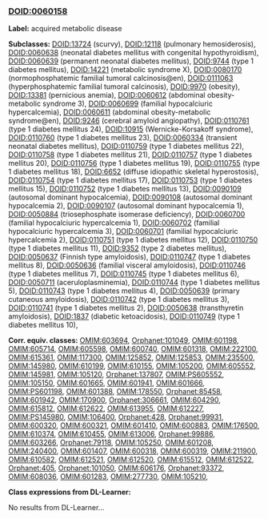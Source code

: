 
### [DOID:0060158](http://purl.obolibrary.org/obo/DOID_0060158)
**Label:** acquired metabolic disease

**Subclasses:** [DOID:13724](http://purl.obolibrary.org/obo/DOID_13724) (scurvy), [DOID:12118](http://purl.obolibrary.org/obo/DOID_12118) (pulmonary hemosiderosis), [DOID:0060638](http://purl.obolibrary.org/obo/DOID_0060638) (neonatal diabetes mellitus with congenital hypothyroidism), [DOID:0060639](http://purl.obolibrary.org/obo/DOID_0060639) (permanent neonatal diabetes mellitus), [DOID:9744](http://purl.obolibrary.org/obo/DOID_9744) (type 1 diabetes mellitus), [DOID:14221](http://purl.obolibrary.org/obo/DOID_14221) (metabolic syndrome X), [DOID:0080170](http://purl.obolibrary.org/obo/DOID_0080170) (normophosphatemic familial tumoral calcinosis@en), [DOID:0111063](http://purl.obolibrary.org/obo/DOID_0111063) (hyperphosphatemic familial tumoral calcinosis), [DOID:9970](http://purl.obolibrary.org/obo/DOID_9970) (obesity), [DOID:13381](http://purl.obolibrary.org/obo/DOID_13381) (pernicious anemia), [DOID:0060612](http://purl.obolibrary.org/obo/DOID_0060612) (abdominal obesity-metabolic syndrome 3), [DOID:0060699](http://purl.obolibrary.org/obo/DOID_0060699) (familial hypocalciuric hypercalcemia), [DOID:0060611](http://purl.obolibrary.org/obo/DOID_0060611) (abdominal obesity-metabolic syndrome@en), [DOID:9246](http://purl.obolibrary.org/obo/DOID_9246) (cerebral amyloid angiopathy), [DOID:0110761](http://purl.obolibrary.org/obo/DOID_0110761) (type 1 diabetes mellitus 24), [DOID:10915](http://purl.obolibrary.org/obo/DOID_10915) (Wernicke-Korsakoff syndrome), [DOID:0110760](http://purl.obolibrary.org/obo/DOID_0110760) (type 1 diabetes mellitus 23), [DOID:0060334](http://purl.obolibrary.org/obo/DOID_0060334) (transient neonatal diabetes mellitus), [DOID:0110759](http://purl.obolibrary.org/obo/DOID_0110759) (type 1 diabetes mellitus 22), [DOID:0110758](http://purl.obolibrary.org/obo/DOID_0110758) (type 1 diabetes mellitus 21), [DOID:0110757](http://purl.obolibrary.org/obo/DOID_0110757) (type 1 diabetes mellitus 20), [DOID:0110756](http://purl.obolibrary.org/obo/DOID_0110756) (type 1 diabetes mellitus 19), [DOID:0110755](http://purl.obolibrary.org/obo/DOID_0110755) (type 1 diabetes mellitus 18), [DOID:6652](http://purl.obolibrary.org/obo/DOID_6652) (diffuse idiopathic skeletal hyperostosis), [DOID:0110754](http://purl.obolibrary.org/obo/DOID_0110754) (type 1 diabetes mellitus 17), [DOID:0110753](http://purl.obolibrary.org/obo/DOID_0110753) (type 1 diabetes mellitus 15), [DOID:0110752](http://purl.obolibrary.org/obo/DOID_0110752) (type 1 diabetes mellitus 13), [DOID:0090109](http://purl.obolibrary.org/obo/DOID_0090109) (autosomal dominant hypocalcemia), [DOID:0090108](http://purl.obolibrary.org/obo/DOID_0090108) (autosomal dominant hypocalcemia 2), [DOID:0090107](http://purl.obolibrary.org/obo/DOID_0090107) (autosomal dominant hypocalcemia 1), [DOID:0050884](http://purl.obolibrary.org/obo/DOID_0050884) (triosephosphate isomerase deficiency), [DOID:0060700](http://purl.obolibrary.org/obo/DOID_0060700) (familial hypocalciuric hypercalcemia 1), [DOID:0060702](http://purl.obolibrary.org/obo/DOID_0060702) (familial hypocalciuric hypercalcemia 3), [DOID:0060701](http://purl.obolibrary.org/obo/DOID_0060701) (familial hypocalciuric hypercalcemia 2), [DOID:0110751](http://purl.obolibrary.org/obo/DOID_0110751) (type 1 diabetes mellitus 12), [DOID:0110750](http://purl.obolibrary.org/obo/DOID_0110750) (type 1 diabetes mellitus 11), [DOID:9352](http://purl.obolibrary.org/obo/DOID_9352) (type 2 diabetes mellitus), [DOID:0050637](http://purl.obolibrary.org/obo/DOID_0050637) (Finnish type amyloidosis), [DOID:0110747](http://purl.obolibrary.org/obo/DOID_0110747) (type 1 diabetes mellitus 8), [DOID:0050636](http://purl.obolibrary.org/obo/DOID_0050636) (familial visceral amyloidosis), [DOID:0110746](http://purl.obolibrary.org/obo/DOID_0110746) (type 1 diabetes mellitus 7), [DOID:0110745](http://purl.obolibrary.org/obo/DOID_0110745) (type 1 diabetes mellitus 6), [DOID:0050711](http://purl.obolibrary.org/obo/DOID_0050711) (aceruloplasminemia), [DOID:0110744](http://purl.obolibrary.org/obo/DOID_0110744) (type 1 diabetes mellitus 5), [DOID:0110743](http://purl.obolibrary.org/obo/DOID_0110743) (type 1 diabetes mellitus 4), [DOID:0050639](http://purl.obolibrary.org/obo/DOID_0050639) (primary cutaneous amyloidosis), [DOID:0110742](http://purl.obolibrary.org/obo/DOID_0110742) (type 1 diabetes mellitus 3), [DOID:0110741](http://purl.obolibrary.org/obo/DOID_0110741) (type 1 diabetes mellitus 2), [DOID:0050638](http://purl.obolibrary.org/obo/DOID_0050638) (transthyretin amyloidosis), [DOID:1837](http://purl.obolibrary.org/obo/DOID_1837) (diabetic ketoacidosis), [DOID:0110749](http://purl.obolibrary.org/obo/DOID_0110749) (type 1 diabetes mellitus 10), 

**Corr. equiv. classes:** [OMIM:603694](http://purl.obolibrary.org/obo/OMIM_603694), [Orphanet:101049](http://www.orpha.net/ORDO/Orphanet_101049), [OMIM:601198](http://purl.obolibrary.org/obo/OMIM_601198), [OMIM:605714](http://purl.obolibrary.org/obo/OMIM_605714), [OMIM:605598](http://purl.obolibrary.org/obo/OMIM_605598), [OMIM:600740](http://purl.obolibrary.org/obo/OMIM_600740), [OMIM:601318](http://purl.obolibrary.org/obo/OMIM_601318), [OMIM:222100](http://purl.obolibrary.org/obo/OMIM_222100), [OMIM:615361](http://purl.obolibrary.org/obo/OMIM_615361), [OMIM:117300](http://purl.obolibrary.org/obo/OMIM_117300), [OMIM:125852](http://purl.obolibrary.org/obo/OMIM_125852), [OMIM:125853](http://purl.obolibrary.org/obo/OMIM_125853), [OMIM:235500](http://purl.obolibrary.org/obo/OMIM_235500), [OMIM:145980](http://purl.obolibrary.org/obo/OMIM_145980), [OMIM:610199](http://purl.obolibrary.org/obo/OMIM_610199), [OMIM:610155](http://purl.obolibrary.org/obo/OMIM_610155), [OMIM:105200](http://purl.obolibrary.org/obo/OMIM_105200), [OMIM:605552](http://purl.obolibrary.org/obo/OMIM_605552), [OMIM:145981](http://purl.obolibrary.org/obo/OMIM_145981), [OMIM:105120](http://purl.obolibrary.org/obo/OMIM_105120), [Orphanet:137807](http://www.orpha.net/ORDO/Orphanet_137807), [OMIM:PS605552](http://purl.obolibrary.org/obo/OMIM_PS605552), [OMIM:105150](http://purl.obolibrary.org/obo/OMIM_105150), [OMIM:601665](http://purl.obolibrary.org/obo/OMIM_601665), [OMIM:601941](http://purl.obolibrary.org/obo/OMIM_601941), [OMIM:601666](http://purl.obolibrary.org/obo/OMIM_601666), [OMIM:PS601198](http://purl.obolibrary.org/obo/OMIM_PS601198), [OMIM:601388](http://purl.obolibrary.org/obo/OMIM_601388), [OMIM:178550](http://purl.obolibrary.org/obo/OMIM_178550), [Orphanet:85458](http://www.orpha.net/ORDO/Orphanet_85458), [OMIM:601942](http://purl.obolibrary.org/obo/OMIM_601942), [OMIM:170900](http://purl.obolibrary.org/obo/OMIM_170900), [Orphanet:306661](http://www.orpha.net/ORDO/Orphanet_306661), [OMIM:604290](http://purl.obolibrary.org/obo/OMIM_604290), [OMIM:615812](http://purl.obolibrary.org/obo/OMIM_615812), [OMIM:612622](http://purl.obolibrary.org/obo/OMIM_612622), [OMIM:613955](http://purl.obolibrary.org/obo/OMIM_613955), [OMIM:612227](http://purl.obolibrary.org/obo/OMIM_612227), [OMIM:PS145980](http://purl.obolibrary.org/obo/OMIM_PS145980), [OMIM:106400](http://purl.obolibrary.org/obo/OMIM_106400), [Orphanet:428](http://www.orpha.net/ORDO/Orphanet_428), [Orphanet:99931](http://www.orpha.net/ORDO/Orphanet_99931), [OMIM:600320](http://purl.obolibrary.org/obo/OMIM_600320), [OMIM:600321](http://purl.obolibrary.org/obo/OMIM_600321), [OMIM:601410](http://purl.obolibrary.org/obo/OMIM_601410), [OMIM:600883](http://purl.obolibrary.org/obo/OMIM_600883), [OMIM:176500](http://purl.obolibrary.org/obo/OMIM_176500), [OMIM:610374](http://purl.obolibrary.org/obo/OMIM_610374), [OMIM:610455](http://purl.obolibrary.org/obo/OMIM_610455), [OMIM:613006](http://purl.obolibrary.org/obo/OMIM_613006), [Orphanet:99886](http://www.orpha.net/ORDO/Orphanet_99886), [OMIM:603266](http://purl.obolibrary.org/obo/OMIM_603266), [Orphanet:79118](http://www.orpha.net/ORDO/Orphanet_79118), [OMIM:105250](http://purl.obolibrary.org/obo/OMIM_105250), [OMIM:601208](http://purl.obolibrary.org/obo/OMIM_601208), [OMIM:240400](http://purl.obolibrary.org/obo/OMIM_240400), [OMIM:601407](http://purl.obolibrary.org/obo/OMIM_601407), [OMIM:600318](http://purl.obolibrary.org/obo/OMIM_600318), [OMIM:600319](http://purl.obolibrary.org/obo/OMIM_600319), [OMIM:211900](http://purl.obolibrary.org/obo/OMIM_211900), [OMIM:610582](http://purl.obolibrary.org/obo/OMIM_610582), [OMIM:612521](http://purl.obolibrary.org/obo/OMIM_612521), [OMIM:612520](http://purl.obolibrary.org/obo/OMIM_612520), [OMIM:615512](http://purl.obolibrary.org/obo/OMIM_615512), [OMIM:612522](http://purl.obolibrary.org/obo/OMIM_612522), [Orphanet:405](http://www.orpha.net/ORDO/Orphanet_405), [Orphanet:101050](http://www.orpha.net/ORDO/Orphanet_101050), [OMIM:606176](http://purl.obolibrary.org/obo/OMIM_606176), [Orphanet:93372](http://www.orpha.net/ORDO/Orphanet_93372), [OMIM:608036](http://purl.obolibrary.org/obo/OMIM_608036), [OMIM:601283](http://purl.obolibrary.org/obo/OMIM_601283), [OMIM:277730](http://purl.obolibrary.org/obo/OMIM_277730), [OMIM:105210](http://purl.obolibrary.org/obo/OMIM_105210), 

**Class expressions from DL-Learner:**

No results from DL-Learner...



